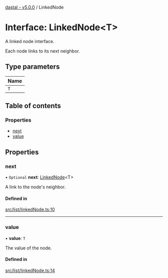 [dastal - v5.0.0](../README.md) / LinkedNode

# Interface: LinkedNode<T\>

A linked node interface.

Each node links to its next neighbor.

## Type parameters

| Name |
| :------ |
| `T` |

## Table of contents

### Properties

- [next](linkednode.md#next)
- [value](linkednode.md#value)

## Properties

### next

• `Optional` **next**: [LinkedNode](linkednode.md)<T\>

A link to the node's neighbor.

#### Defined in

[src/list/linkedNode.ts:10](https://github.com/havelessbemore/dastal/blob/7d85137/src/list/linkedNode.ts#L10)

___

### value

• **value**: `T`

The value of the node.

#### Defined in

[src/list/linkedNode.ts:14](https://github.com/havelessbemore/dastal/blob/7d85137/src/list/linkedNode.ts#L14)
